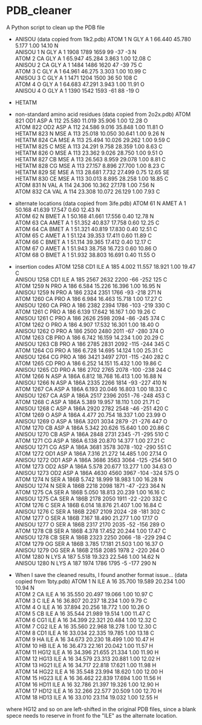 # PDB_cleaner
A Python script to clean up the PDB file

* ANISOU (data copied from 1lk2.pdb)
ATOM      1  N   GLY A   1      66.440  45.780   5.177  1.00 14.10           N  
ANISOU    1  N   GLY A   1     1908   1789   1659     99    -37     -3       N  
ATOM      2  CA  GLY A   1      65.947  45.284   3.863  1.00 12.08           C  
ANISOU    2  CA  GLY A   1     1484   1486   1620     47    -39     75       C  
ATOM      3  C   GLY A   1      64.961  46.275   3.303  1.00 10.99           C  
ANISOU    3  C   GLY A   1     1471   1204   1500     36     50    108       C  
ATOM      4  O   GLY A   1      64.683  47.291   3.943  1.00 11.91           O  
ANISOU    4  O   GLY A   1     1390   1542   1593    -61     88    -19       O  

* HETATM

* non-standard amino acid residues (data copied from 2o2x.pdb)
ATOM    821  OD1 ASP A 112      25.580  11.019  35.906  1.00 12.28           O  
ATOM    822  OD2 ASP A 112      24.586   9.016  35.848  1.00 11.81           O  
HETATM  823  N   MSE A 113      25.018  10.050  30.641  1.00  9.26           N  
HETATM  824  CA  MSE A 113      25.494  10.026  29.262  1.00  9.59           C  
HETATM  825  C   MSE A 113      24.291   9.758  28.359  1.00  8.63           C  
HETATM  826  O   MSE A 113      23.362   9.026  28.750  1.00  9.51           O  
HETATM  827  CB  MSE A 113      26.563   8.959  29.078  1.00  8.81           C  
HETATM  828  CG  MSE A 113      27.157   8.896  27.700  1.00  8.23           C  
HETATM  829 SE   MSE A 113      28.681   7.732  27.499  0.75 12.65          SE  
HETATM  830  CE  MSE A 113      30.013   8.895  28.258  1.00 18.85           C  
ATOM    831  N   VAL A 114      24.306  10.362  27.178  1.00  7.56           N  
ATOM    832  CA  VAL A 114      23.308  10.072  26.129  1.00  7.93           C  

* alternate locations (data copied from 3ife.pdb)
ATOM     61  N  AMET A   1      50.168  41.639  17.547  0.60 12.43           N  
ATOM     62  N  BMET A   1      50.168  41.661  17.556  0.40 12.78           N  
ATOM     63  CA AMET A   1      51.352  40.837  17.758  0.60 12.25           C  
ATOM     64  CA BMET A   1      51.321  40.819  17.830  0.40 12.51           C  
ATOM     65  C  AMET A   1      51.124  39.353  17.411  0.60 11.89           C  
ATOM     66  C  BMET A   1      51.114  39.365  17.412  0.40 12.17           C  
ATOM     67  O  AMET A   1      51.943  38.758  16.723  0.60 10.86           O  
ATOM     68  O  BMET A   1      51.932  38.803  16.691  0.40 11.55           O  

* insertion codes
ATOM   1258  CD1 ILE A 185       4.002  11.557  18.921  1.00 19.47           C  
ANISOU 1258  CD1 ILE A 185     2567   2632   2200    -66   -252    125       C  
ATOM   1259  N   PRO A 186       6.584  15.226  16.396  1.00 16.95           N  
ANISOU 1259  N   PRO A 186     2324   2351   1766    -93   -218    271       N  
ATOM   1260  CA  PRO A 186       6.984  16.463  15.718  1.00 17.27           C  
ANISOU 1260  CA  PRO A 186     2382   2394   1786   -103   -219    330       C  
ATOM   1261  C   PRO A 186       6.139  17.642  16.167  1.00 19.26           C  
ANISOU 1261  C   PRO A 186     2626   2598   2094    -86   -245    374       C  
ATOM   1262  O   PRO A 186       4.907  17.532  16.301  1.00 18.40           O  
ANISOU 1262  O   PRO A 186     2500   2480   2011    -67   -280    374       O  
ATOM   1263  CB  PRO A 186       6.742  16.159  14.234  1.00 20.29           C  
ANISOU 1263  CB  PRO A 186     2785   2831   2092   -115   -244    345       C  
ATOM   1264  CG  PRO A 186       6.728  14.695  14.124  1.00 25.31           C  
ANISOU 1264  CG  PRO A 186     3421   3497   2701   -115   -240    282       C  
ATOM   1265  CD  PRO A 186       6.252  14.151  15.432  1.00 19.86           C  
ANISOU 1265  CD  PRO A 186     2702   2765   2078   -100   -238    244       C  
ATOM   1266  N   ASP A 186A      6.812  18.768  16.413  1.00 16.88           N  
ANISOU 1266  N   ASP A 186A    2335   2266   1814    -93   -227    410       N  
ATOM   1267  CA  ASP A 186A      6.193  20.046  16.803  1.00 18.33           C  
ANISOU 1267  CA  ASP A 186A    2517   2396   2051    -76   -248    453       C  
ATOM   1268  C   ASP A 186A      5.389  19.957  18.110  1.00 21.71           C  
ANISOU 1268  C   ASP A 186A    2920   2782   2548    -46   -251    420       C  
ATOM   1269  O   ASP A 186A      4.477  20.754  18.337  1.00 23.99           O  
ANISOU 1269  O   ASP A 186A    3201   3034   2879    -21   -276    447       O  
ATOM   1270  CB  ASP A 186A      5.342  20.626  15.640  1.00 20.86           C  
ANISOU 1270  CB  ASP A 186A    2848   2731   2345    -71   -295    510       C  
ATOM   1271  CG  ASP A 186A      6.138  20.870  14.377  1.00 27.21           C  
ANISOU 1271  CG  ASP A 186A    3681   3578   3078   -102   -290    551       C  
ATOM   1272  OD1 ASP A 186A      7.316  21.272  14.485  1.00 27.14           O  
ANISOU 1272  OD1 ASP A 186A    3686   3563   3064   -125   -254    561       O  
ATOM   1273  OD2 ASP A 186A      5.578  20.677  13.277  1.00 34.63           O  
ANISOU 1273  OD2 ASP A 186A    4630   4560   3967   -104   -324    575       O  
ATOM   1274  N   SER A 186B      5.742  18.999  18.983  1.00 16.28           N  
ANISOU 1274  N   SER A 186B    2218   2098   1871    -47   -223    364       N  
ATOM   1275  CA  SER A 186B      5.050  18.813  20.239  1.00 16.16           C  
ANISOU 1275  CA  SER A 186B    2178   2050   1911    -22   -220    332       C  
ATOM   1276  C   SER A 186B      6.014  18.876  21.407  1.00 16.84           C  
ANISOU 1276  C   SER A 186B    2267   2109   2024    -28   -181    302       C  
ATOM   1277  O   SER A 186B      7.167  18.490  21.277  1.00 17.17           O  
ANISOU 1277  O   SER A 186B    2317   2170   2035    -52   -156    289       O  
ATOM   1278  CB  SER A 186B      4.378  17.452  20.244  1.00 17.47           C  
ANISOU 1278  CB  SER A 186B    2323   2250   2066    -18   -229    294       C  
ATOM   1279  OG  SER A 186B      3.785  17.181  21.503  1.00 16.37           O  
ANISOU 1279  OG  SER A 186B    2158   2085   1978      2   -220    264       O  
ATOM   1280  N   LYS A 187       5.518  19.323  22.546  1.00 14.62           N  
ANISOU 1280  N   LYS A 187     1974   1786   1795     -5   -177    290       N  


* When I save the cleaned results, I found another format issue... (data copied from 1bty.pdb)
ATOM      1  N   ILE A  16      35.700  19.589  20.234  1.00 10.94           N  
ATOM      2  CA  ILE A  16      35.550  20.497  19.066  1.00 10.97           C  
ATOM      3  C   ILE A  16      36.807  20.237  18.234  1.00  9.79           C  
ATOM      4  O   ILE A  16      37.894  20.256  18.772  1.00 10.26           O  
ATOM      5  CB  ILE A  16      35.544  21.989  19.514  1.00 11.47           C  
ATOM      6  CG1 ILE A  16      34.399  22.321  20.484  1.00 12.32           C  
ATOM      7  CG2 ILE A  16      35.560  22.968  18.278  1.00 12.30           C  
ATOM      8  CD1 ILE A  16      33.034  22.335  19.785  1.00 13.18           C  
ATOM      9  HA  ILE A  16      34.673  20.230  18.499  1.00 10.47           H  
ATOM     10  HB  ILE A  16      36.473  22.161  20.042  1.00 11.57           H  
ATOM     11 HG12 ILE A  16      34.396  21.655  21.334  1.00 11.90           H  
ATOM     12 HG13 ILE A  16      34.579  23.313  20.881  1.00 12.02           H  
ATOM     13 HG21 ILE A  16      34.717  22.818  17.621  1.00 11.98           H  
ATOM     14 HG22 ILE A  16      35.548  23.994  18.620  1.00 12.00           H  
ATOM     15 HG23 ILE A  16      36.462  22.839  17.694  1.00 11.56           H  
ATOM     16 HD11 ILE A  16      32.786  21.397  19.326  1.00 12.90           H  
ATOM     17 HD12 ILE A  16      32.266  22.577  20.509  1.00 12.70           H  
ATOM     18 HD13 ILE A  16      33.010  23.114  19.032  1.00 12.55           H  

where HG12 and so on are left-shifted in the original PDB files, since a blank spece 
needs to reserve in front fo the "ILE" as the alternate location.
